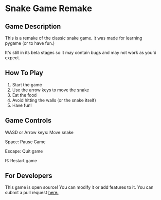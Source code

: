 # Snake Game Remake

## Game Description

This is a remake of the classic snake game. It was made for learning pygame (or to have fun.)

It's still in its beta stages so it may contain bugs and may not work as you'd expect.

## How To Play

1. Start the game
2. Use the arrow keys to move the snake
3. Eat the food
4. Avoid hitting the walls (or the snake itself)
5. Have fun!

## Game Controls

WASD or Arrow keys: Move snake

Space: Pause Game

Escape: Quit game

R: Restart game

## For Developers

This game is open source! You can modify it or add features to it. You can submit a pull request [here.](https://github.com/fesuoy1/snake-game-remake/pull/new)
